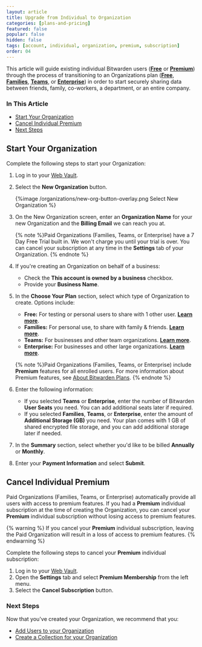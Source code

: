 ```yaml
---
layout: article
title: Upgrade from Individual to Organization
categories: [plans-and-pricing]
featured: false
popular: false
hidden: false
tags: [account, individual, organization, premium, subscription]
order: 04
---
```

This article will guide existing individual Bitwarden users ([**Free**](https://bitwarden.com/help/article/about-bitwarden-plans/#free) or [**Premium**](https://bitwarden.com/help/article/about-bitwarden-plans/#premium)) through the process of transitioning to an Organizations plan ([**Free**](https://bitwarden.com/help/article/about-bitwarden-plans/#free-organizations), [**Families**](https://bitwarden.com/help/about-bitwarden-plans/#families-organizations), [**Teams**](https://bitwarden.com/help/article/about-bitwarden-plans/#teams-organizations), or [**Enterprise**](https://bitwarden.com/help/article/about-bitwarden-plans/#enterprise-organizations)) in order to start securely sharing data between friends, family, co-workers, a department, or an entire company.

### In This Article
- [Start Your Organization](#start-your-organization)
- [Cancel Individual Premium](#cancel-individual-premium)
- [Next Steps](#next-steps)

## Start Your Organization

Complete the following steps to start your Organization:

1. Log in to your [Web Vault](https://vault.bitwarden.com/).
2. Select the **New Organization** button.

   {%image /organizations/new-org-button-overlay.png Select New Organization %}

3. On the New Organization screen, enter an **Organization Name** for your new Organization and the **Billing Email** we can reach you at.

   {% note %}Paid Organizations (Families, Teams, or Enterprise) have a 7 Day Free Trial built in. We won't charge you until your trial is over. You can cancel your subscription at any time in the **Settings** tab of your Organization.
   {% endnote %}

4. If you're creating an Organization on behalf of a business:
   - Check the **This account is owned by a business** checkbox.
   - Provide your **Business Name**.

5. In the **Choose Your Plan** section, select which type of Organization to create. Options include:
   - **Free:** For testing or personal users to share with 1 other user. **[Learn more](https://bitwarden.com/help/article/about-bitwarden-plans/#free-organizations/)**.
   - **Families:** For personal use, to share with family & friends. **[Learn more](https://bitwarden.com/help/article/about-bitwarden-plans/#families-organizations/)**.
   - **Teams:** For businesses and other team organizations. **[Learn more](https://bitwarden.com/help/article/about-bitwarden-plans/#teams-organizations/)**.
   - **Enterprise:** For businesses and other large organizations. **[Learn more](https://bitwarden.com/help/article/about-bitwarden-plans/#enterprise-organizations/)**.

   {% note %}Paid Organizations (Families, Teams, or Enterprise) include **Premium** features for all enrolled users. For more information about Premium features, see [About Bitwarden Plans](https://bitwarden.com/help/article/about-bitwarden-plans/#compare-the-plans/).
   {% endnote %}

6. Enter the following information:
   - If you selected **Teams** or **Enterprise**, enter the number of Bitwarden **User Seats** you need. You can add additional seats later if required.
   - If you selected **Families**, **Teams**, or **Enterprise**, enter the amount of **Additional Storage (GB)** you need. Your plan comes with 1 GB of shared encrypted file storage, and you can add additional storage later if needed.
7. In the **Summary** section, select whether you'd like to be billed **Annually** or **Monthly**.
8. Enter your **Payment Information** and select **Submit**.

## Cancel Individual Premium

Paid Organizations (Families, Teams, or Enterprise) automatically provide all users with access to premium features. If you had a **Premium** individual subscription at the time of creating the Organization, you can cancel your **Premium** individual subscription without losing access to premium features.

{% warning %}
If you cancel your **Premium** individual subscription, leaving the Paid Organization will result in a loss of access to premium features.
{% endwarning %}

Complete the following steps to cancel your **Premium** individual subscription:

1. Log in to your [Web Vault](https://vault.bitwarden.com/).
2. Open the **Settings** tab and select **Premium Membership** from the left menu.
3. Select the **Cancel Subscription** button.

### Next Steps

Now that you've created your Organization, we recommend that you:

- [Add Users to your Organization](https://bitwarden.com/help/article/managing-users/)
- [Create a Collection for your Organization](https://bitwarden.com/help/article/collections/)
